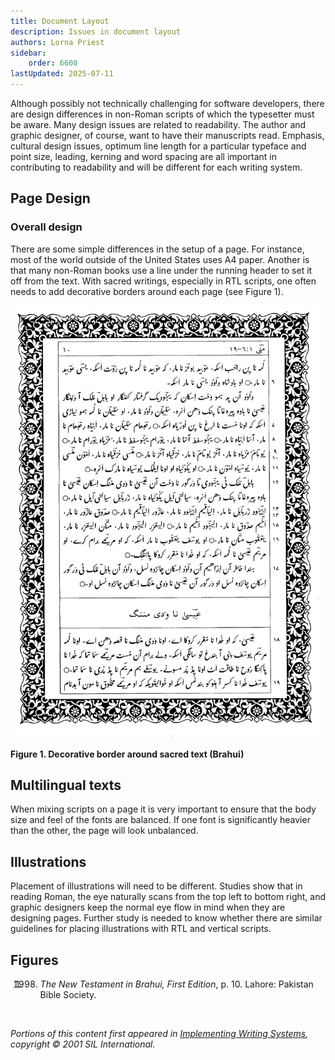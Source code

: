 ```yaml
---
title: Document Layout
description: Issues in document layout
authors: Lorna Priest
sidebar:
    order: 6600
lastUpdated: 2025-07-11
---
```


Although possibly not technically challenging for software developers, there are design differences in non-Roman scripts of which the typesetter must be aware. Many design issues are related to readability. The author and graphic designer, of course, want to have their manuscripts read. Emphasis, cultural design issues, optimum line length for a particular typeface and point size, leading, kerning and word spacing are all important in contributing to readability and will be different for each writing system.

## Page Design

### Overall design

There are some simple differences in the setup of a page. For instance, most of the world outside of the United States uses A4 paper. Another is that many non-Roman books use a line under the running header to set it off from the text. With sacred writings, especially in RTL scripts, one often needs to add decorative borders around each page (see Figure 1).

![Figure 1. Decorative border around sacred text (Brahui))](images/6600-1-Aran.png)

**Figure 1. Decorative border around sacred text (Brahui)**

## Multilingual texts

When mixing scripts on a page it is very important to ensure that the body size and feel of the fonts are balanced. If one font is significantly heavier than the other, the page will look unbalanced.

## Illustrations

Placement of illustrations will need to be different. Studies show that in reading Roman, the eye naturally scans from the top left to bottom right, and graphic designers keep the normal eye flow in mind when they are designing pages. Further study is needed to know whether there are similar guidelines for placing illustrations with RTL and vertical scripts.

## Figures

1. 1998. *The New Testament in Brahui, First Edition*, p. 10. Lahore: Pakistan Bible Society.

<br>

_Portions of this content first appeared in [Implementing Writing Systems][iws], copyright © 2001 SIL International._

[iws]: https://scripts.sil.org/iws-toc.html